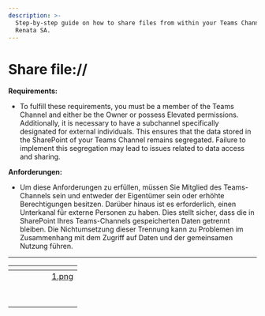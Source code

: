 ```yaml
---
description: >-
  Step-by-step guide on how to share files from within your Teams Channel at
  Renata SA.
---
```


# Share file://

**Requirements:**

* To fulfill these requirements, you must be a member of the Teams Channel and either be the Owner or possess Elevated permissions. Additionally, it is necessary to have a subchannel specifically designated for external individuals. This ensures that the data stored in the SharePoint of your Teams Channel remains segregated. Failure to implement this segregation may lead to issues related to data access and sharing.

**Anforderungen:**

* Um diese Anforderungen zu erfüllen, müssen Sie Mitglied des Teams-Channels sein und entweder der Eigentümer sein oder erhöhte Berechtigungen besitzen. Darüber hinaus ist es erforderlich, einen Unterkanal für externe Personen zu haben. Dies stellt sicher, dass die in SharePoint Ihres Teams-Channels gespeicherten Daten getrennt bleiben. Die Nichtumsetzung dieser Trennung kann zu Problemen im Zusammenhang mit dem Zugriff auf Daten und der gemeinsamen Nutzung führen.

***





<table data-view="cards"><thead><tr><th></th><th></th><th></th><th data-type="users" data-multiple></th><th data-hidden data-card-target data-type="content-ref"></th><th data-hidden data-card-cover data-type="files"></th></tr></thead><tbody><tr><td></td><td></td><td></td><td></td><td></td><td><a href="../../../.gitbook/assets/1.png">1.png</a></td></tr><tr><td></td><td></td><td></td><td></td><td></td><td></td></tr><tr><td></td><td></td><td></td><td></td><td></td><td></td></tr><tr><td></td><td></td><td></td><td></td><td></td><td></td></tr><tr><td></td><td></td><td></td><td></td><td></td><td></td></tr><tr><td></td><td></td><td></td><td></td><td></td><td></td></tr><tr><td></td><td></td><td></td><td></td><td></td><td></td></tr><tr><td></td><td></td><td></td><td></td><td></td><td></td></tr><tr><td></td><td></td><td></td><td></td><td></td><td></td></tr></tbody></table>
